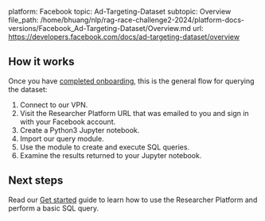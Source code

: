 platform: Facebook
topic: Ad-Targeting-Dataset
subtopic: Overview
file_path: /home/bhuang/nlp/rag-race-challenge2-2024/platform-docs-versions/Facebook_Ad-Targeting-Dataset/Overview.md
url: https://developers.facebook.com/docs/ad-targeting-dataset/overview

## How it works

Once you have [completed onboarding](https://developers.facebook.com/docs/fort/get-access), this is the general flow for querying the dataset:

1. Connect to our VPN.
2. Visit the Researcher Platform URL that was emailed to you and sign in with your Facebook account.
3. Create a Python3 Jupyter notebook.
4. Import our query module.
5. Use the module to create and execute SQL queries.
6. Examine the results returned to your Jupyter notebook.

## Next steps

Read our [Get started](https://developers.facebook.com/docs/fort-ads-targeting-dataset/get-started) guide to learn how to use the Researcher Platform and perform a basic SQL query.